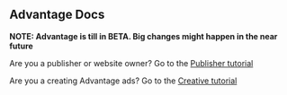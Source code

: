 ## Advantage Docs

**NOTE: Advantage is till in BETA. Big changes might happen in the near future**

Are you a publisher or website owner? Go to the [Publisher tutorial](./tutorial/publisher.md)

Are you a creating Advantage ads? Go to the [Creative tutorial](./tutorial/creative.md)
